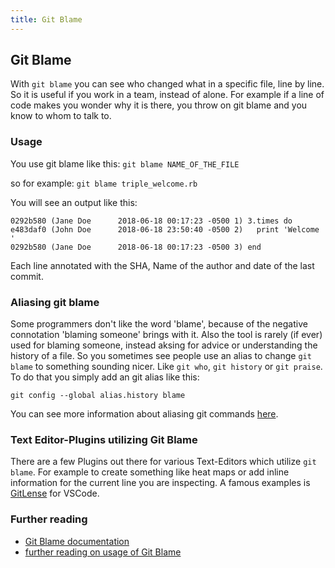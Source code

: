 ```yaml
---
title: Git Blame
---
```

## Git Blame

With `git blame` you can see who changed what in a specific file, line by line. So it is useful if you work in a team, instead of alone. For example if a line of code makes you wonder why it is there, you throw on git blame and you know to whom to talk to.

### Usage

You use git blame like this: `git blame NAME_OF_THE_FILE`

so for example: `git blame triple_welcome.rb`

You will see an output like this:

```shell
0292b580 (Jane Doe      2018-06-18 00:17:23 -0500 1) 3.times do
e483daf0 (John Doe      2018-06-18 23:50:40 -0500 2)   print 'Welcome '
0292b580 (Jane Doe      2018-06-18 00:17:23 -0500 3) end
```

Each line annotated with the SHA, Name of the author and date of the last commit.

### Aliasing git blame

Some programmers don't like the word 'blame', because of the negative connotation 'blaming someone' brings with it. Also the tool is rarely (if ever) used for blaming someone, instead aksing for advice or understanding the history of a file. So you sometimes see people use an alias to change `git blame` to something sounding nicer. Like `git who`, `git history` or `git praise`. To do that you simply add an git alias like this:

`git config --global alias.history blame`

You can see more information about aliasing git commands [here](../git-alias/index.md).

### Text Editor-Plugins utilizing Git Blame

There are a few Plugins out there for various Text-Editors which utilize `git blame`. For example to create something like heat maps or add inline information for the current line you are inspecting. A famous examples is [GitLense](https://gitlens.amod.io/) for VSCode.

### Further reading

- [Git Blame documentation](https://git-scm.com/docs/git-blame)
- [further reading on usage of Git Blame](https://corgibytes.com/blog/2016/10/18/git-blame/)